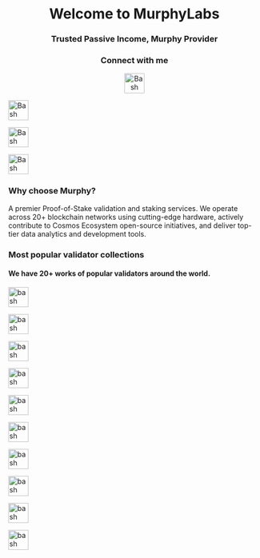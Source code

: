 <h1 align="center">Welcome to MurphyLabs</h1>
<h3 align="center">Trusted Passive Income, Murphy Provider</h3>

<h3 align="center">Connect with me</h3>
<p align="center">
  <a href="hhttps://x.com/murphy_node" target="_blank">
    <img src="https://upload.wikimedia.org/wikipedia/commons/b/b7/X_logo.jpg" alt="Bash" width="40" height="40">
    <p>   </p>
  </a>  
  <a href="https://t.me/MurphyNodeRunner" target="_blank">
    <img src="https://upload.wikimedia.org/wikipedia/commons/8/83/Telegram_2019_Logo.svg" alt="Bash" width="40" height="40">
    <p>   </p>
  </a> 
  <a href="https://www.youtube.com/@MurphyNode_Youtube1" target="_blank">
    <img src="https://upload.wikimedia.org/wikipedia/commons/e/e7/YouTube_social_white_squircle_%282024%29.svg" alt="Bash" width="40" height="40">
    <p>   </p>
  </a> 
  <a href="https://murphynode.com/" target="_blank">
    <img src="https://ugc.production.linktr.ee/75178b00-c9cf-4da3-864b-c63a371415d0_copper-8989-1.jpeg?io=true&size=thumbnail-stack-v1_0" alt="Bash" width="40" height="40">
  </a> 
</p>

<h3 align="left">Why choose Murphy?</h3>
<p align="left">
A premier Proof-of-Stake validation and staking services. We operate across 20+ blockchain networks using cutting-edge hardware, actively contribute to Cosmos Ecosystem open-source initiatives, and deliver top-tier data analytics and development tools.
</p>

<h3 align="left">Most popular validator collections</h3>
<h4 align="left">We have 20+ works of popular validators around the world.</h4>
<p align="left"> <a href="https://aura.network/" target="_blank" rel="noreferrer"> <img src="https://s3.coinmarketcap.com/static-gravity/image/a2faa19b8981440f94b5b37d7ac1cab1.png" alt="bash" width="40" height="40"/> </a><p>   </p>
<a href="https://www.swisstronik.com/" target="_blank" rel="noreferrer"> <img src="https://docs.swisstronik.com/~gitbook/image?url=https%3A%2F%2F3739409932-files.gitbook.io%2F%7E%2Ffiles%2Fv0%2Fb%2Fgitbook-x-prod.appspot.com%2Fo%2Fspaces%252Fvh80ue5X9nMskPC6XjLd%252Ficon%252FX6bEA7vTEnVNw3yjK6pU%252F5.png%3Falt%3Dmedia%26token%3Db4b9c13a-8c48-4d33-a478-2aee52f45b8c&width=32&dpr=4&quality=100&sign=11e3afab&sv=2" alt="bash" width="40" height="40"/> </a><p>   </p>
<a href="https://selfchain.xyz/" target="_blank" rel="noreferrer"> <img src="https://s2.coinmarketcap.com/static/img/coins/64x64/32854.png" alt="bash" width="40" height="40"/> </a><p>   </p>
<a href="https://namada.net/" target="_blank" rel="noreferrer"> <img src="https://img.cryptorank.io/coins/namada1735040641320.png" alt="bash" width="40" height="40"/> </a><p>   </p>
<a href="https://0g.ai/" target="_blank" rel="noreferrer"> <img src="https://img.cryptorank.io/coins/0_g_labs1711467106027.png" alt="bash" width="40" height="40"/> </a><p>   </p>
<a href="https://dymension.xyz/" target="_blank" rel="noreferrer"> <img src="https://img.cryptorank.io/coins/dymension1707240686361.png" alt="bash" width="40" height="40"/> </a><p>   </p>
<a href="https://www.mantrachain.io/" target="_blank" rel="noreferrer"> <img src="https://img.cryptorank.io/coins/mantra1710835985212.png" alt="bash" width="40" height="40"/> </a><p>   </p>
<a href="https://wardenprotocol.org/" target="_blank" rel="noreferrer"> <img src="https://img.cryptorank.io/coins/warden_protocol1726495564214.png" alt="bash" width="40" height="40"/> </a><p>   </p>
<a href="https://side.one/" target="_blank" rel="noreferrer"> <img src="https://img.cryptorank.io/coins/side_protocol1732627863083.png" alt="bash" width="40" height="40"/> </a><p>   </p>
<a href="https://fiammalabs.io/" target="_blank" rel="noreferrer"> <img src="https://img.cryptorank.io/coins/fiamma1725967588056.png" alt="bash" width="40" height="40"/> </a></p>
